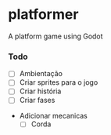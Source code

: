 # platformer
A platform game using Godot

### Todo

- [ ] Ambientação
- [ ] Criar sprites para o jogo
- [ ] Criar história
- [ ] Criar fases
- Adicionar mecanicas
  - [ ] Corda
